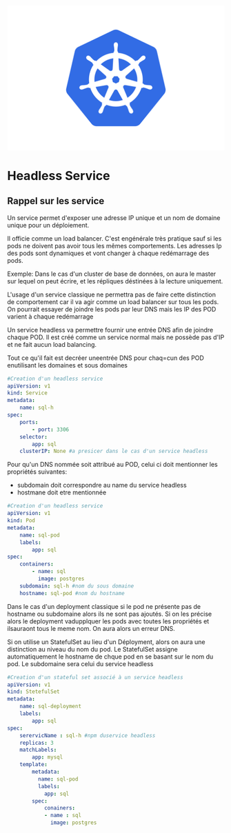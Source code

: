 ![K8s logo](k8s/k8s-logo.svg)

# Headless Service

## Rappel sur les service

Un service permet d'exposer une adresse IP unique et un nom de domaine unique pour un déploiement.

Il officie comme un load balancer. C'est engénérale très pratique sauf si les pods ne doivent pas avoir tous les mêmes comportements.
Les adresses Ip des pods sont dynamiques et vont changer à chaque redémarrage des pods.

Exemple: Dans le cas d'un cluster de base de données, on aura le master sur lequel on peut écrire, et les répliques déstinées à la lecture uniquement.

L'usage d'un service classique ne permettra pas de faire cette distinction de comportement car il va agir comme un load balancer sur tous les pods. 
On pourrait essayer de joindre les pods par leur DNS mais les IP des POD  varient à chaque redémarrage

Un service headless va permettre fournir une entrée DNS afin de joindre chaque POD.
Il est créé comme un service normal mais ne possède pas d'IP et ne fait aucun load balancing.

Tout ce  qu'il fait est decréer uneentrée DNS pour chaq=cun des POD enutilisant les domaines et sous domaines

```yaml 
#Creation d'un headless service
apiVersion: v1
kind: Service
metadata:
    name: sql-h
spec:
    ports:
        - port: 3306
    selector:
        app: sql
    clusterIP: None #a presicer dans le cas d'un service headless
```

Pour qu'un DNS nommée soit attribué au POD, celui ci doit mentionner les propriétés suivantes: 

* subdomain doit correspondre au name du service headless
* hostmane doit etre mentionnée

```yaml 
#Creation d'un headless service
apiVersion: v1
kind: Pod
metadata:
    name: sql-pod
    labels:
        app: sql
spec:
    containers:
        - name: sql
          image: postgres
    subdomain: sql-h #nom du sous domaine
    hostname: sql-pod #nom du hostname
```

Dans le cas d'un deployment classique si le pod ne présente pas de hostname ou subdomaine alors ils ne sont pas ajoutés.
Si on les précise alors le deployment vadupplquer les pods avec toutes les propriétés et ilsauraont tous le meme nom. On aura alors un erreur DNS.

Si on utilise un StatefulSet au lieu d'un Déployment, alors on aura une distinction au niveau du nom du pod. Le StatefulSet assigne automatiquement le hostname de chque pod en se basant sur le nom du pod. Le subdomaine sera celui du service headless


```yaml 
#Creation d'un stateful set associé à un service headless
apiVersion: v1
kind: StetefulSet
metadata:
    name: sql-deployment
    labels:
        app: sql
spec:
    serervicName : sql-h #npm duservice headless
    replicas: 3
    matchLabels:
        app: mysql
    template:
        metadata:
          name: sql-pod
          labels: 
            app: sql
        spec:
            conainers:
            - name : sql
              image: postgres
```